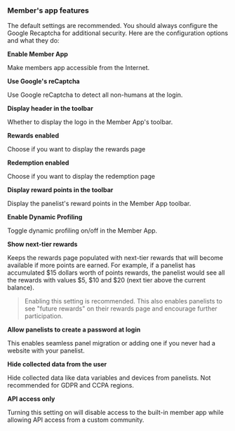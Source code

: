 ### Member's app features

The default settings are recommended. You should always configure the Google Recaptcha for additional security. Here are the configuration options and what they do:

**Enable Member App**

Make members app accessible from the Internet.

**Use Google's reCaptcha** 

Use Google reCaptcha to detect all non-humans at the login.

**Display header in the toolbar** 

Whether to display the logo in the Member App's toolbar.

**Rewards enabled** 

Choose if you want to display the rewards page

**Redemption enabled** 

Choose if you want to display the redemption page

**Display reward points in the toolbar** 

Display the panelist's reward points in the Member App toolbar.

**Enable Dynamic Profiling** 

Toggle dynamic profiling on/off in the Member App.

**Show next-tier rewards** 

Keeps the rewards page populated with next-tier rewards that will become available if more points are earned. For example, if a panelist has accumulated $15 dollars worth of points rewards, the panelist would see all the rewards with values $5, $10 and $20 (next tier above the current balance).

> Enabling this setting is recommended. This also enables panelists to see "future rewards" on their rewards page and encourage further participation.
  
**Allow panelists to create a password at login** 

This enables seamless panel migration or adding one if you never had a website with your panelist.

**Hide collected data from the user** 

Hide collected data like data variables and devices from panelists. Not recommended for GDPR and CCPA regions.

**API access only** 

Turning this setting on will disable access to the built-in member app while allowing API access from a custom community.

